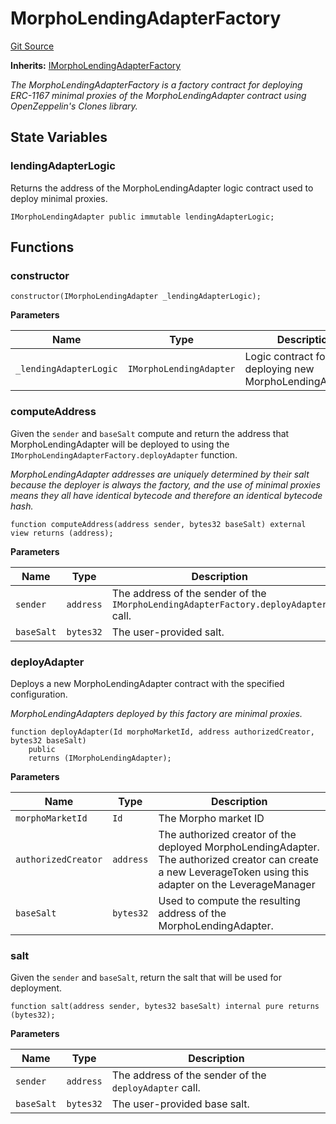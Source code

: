 # MorphoLendingAdapterFactory
[Git Source](https://github.com/seamless-protocol/ilm-v2/blob/40214436ae3956021858cb95e6ff881f6ede8e11/src/lending/MorphoLendingAdapterFactory.sol)

**Inherits:**
[IMorphoLendingAdapterFactory](/src/interfaces/IMorphoLendingAdapterFactory.sol/interface.IMorphoLendingAdapterFactory.md)

*The MorphoLendingAdapterFactory is a factory contract for deploying ERC-1167 minimal proxies of the
MorphoLendingAdapter contract using OpenZeppelin's Clones library.*


## State Variables
### lendingAdapterLogic
Returns the address of the MorphoLendingAdapter logic contract used to deploy minimal proxies.


```solidity
IMorphoLendingAdapter public immutable lendingAdapterLogic;
```


## Functions
### constructor


```solidity
constructor(IMorphoLendingAdapter _lendingAdapterLogic);
```
**Parameters**

|Name|Type|Description|
|----|----|-----------|
|`_lendingAdapterLogic`|`IMorphoLendingAdapter`|Logic contract for deploying new MorphoLendingAdapters.|


### computeAddress

Given the `sender` and `baseSalt` compute and return the address that MorphoLendingAdapter will be deployed to
using the `IMorphoLendingAdapterFactory.deployAdapter` function.

*MorphoLendingAdapter addresses are uniquely determined by their salt because the deployer is always the factory,
and the use of minimal proxies means they all have identical bytecode and therefore an identical bytecode hash.*


```solidity
function computeAddress(address sender, bytes32 baseSalt) external view returns (address);
```
**Parameters**

|Name|Type|Description|
|----|----|-----------|
|`sender`|`address`|The address of the sender of the `IMorphoLendingAdapterFactory.deployAdapter` call.|
|`baseSalt`|`bytes32`|The user-provided salt.|


### deployAdapter

Deploys a new MorphoLendingAdapter contract with the specified configuration.

*MorphoLendingAdapters deployed by this factory are minimal proxies.*


```solidity
function deployAdapter(Id morphoMarketId, address authorizedCreator, bytes32 baseSalt)
    public
    returns (IMorphoLendingAdapter);
```
**Parameters**

|Name|Type|Description|
|----|----|-----------|
|`morphoMarketId`|`Id`|The Morpho market ID|
|`authorizedCreator`|`address`|The authorized creator of the deployed MorphoLendingAdapter. The authorized creator can create a new LeverageToken using this adapter on the LeverageManager|
|`baseSalt`|`bytes32`|Used to compute the resulting address of the MorphoLendingAdapter.|


### salt

Given the `sender` and `baseSalt`, return the salt that will be used for deployment.


```solidity
function salt(address sender, bytes32 baseSalt) internal pure returns (bytes32);
```
**Parameters**

|Name|Type|Description|
|----|----|-----------|
|`sender`|`address`|The address of the sender of the `deployAdapter` call.|
|`baseSalt`|`bytes32`|The user-provided base salt.|


